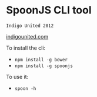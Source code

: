 # SpoonJS CLI tool

`Indigo United 2012`

[indigounited.com](http://indigounited.com/)


To install the cli:
- `npm install -g bower`
- `npm install -g spoonjs`

To use it:
- `spoon -h`